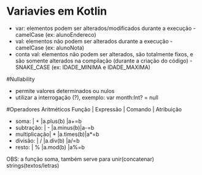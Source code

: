 # Variavies em Kotlin

 - var: elementos podem ser alterados/modificados durante a execução - camelCase (ex: alunoEndereco)
 - val: elementos não podem ser alterados durante a execução - camelCase (ex: alunoNota)
 - conta val: elementos não podem ser alterados, são totalmente fixos, e são somente alterados na compilação (durante a criação do código) - SNAKE_CASE (ex: IDADE_MINIMA e IDADE_MAXIMA)

#Nullability
 - permite valores determinados ou nulos
 - utilizar a interrogação (?), exemplo: var month:Int? = null
 
#Operadores Aritméticos
   Função       | Expressão | Comando  | Atribuição
 - soma:        |  +        |a.plus(b) |a+=b
 - subtração:   |  -        |a.minus(b)|a-=b
 - multiplicação|  *        |a.times(b)|a*=b
 - divisão:     |  /        |a.div(b)  |a/=b
 - resto:       |  %        |a.mod(b)  |a%=b
 
OBS: a função soma, também serve para unir(concatenar) strings(textos/letras)
